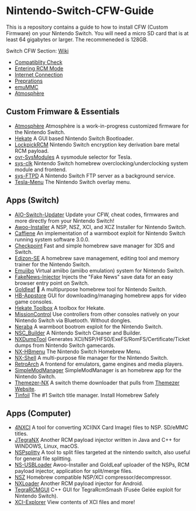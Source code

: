 # Nintendo-Switch-CFW-Guide
This is a repository contains a guide to how to install CFW (Custom Firmware) on your Nintendo Switch.
You will need a micro SD card that is at least 64 gigabytes or larger. The recommeneded is 128GB.


Switch CFW Section: [Wiki](https://github.com/ZHassanQ/Nintendo-Switch-CFW-Guide/wiki)

- [Compatiblity Check](https://github.com/ZHassanQ/Nintendo-Switch-CFW-Guide/wiki/0.-Compatibility-Check)
- [Entering RCM Mode](https://github.com/ZHassanQ/Nintendo-Switch-CFW-Guide/wiki/1.-Entering-RCM-Mode)
- [Internet Connection](https://github.com/ZHassanQ/Nintendo-Switch-CFW-Guide/wiki/2.-Internet-Connection)
- [Preprations](https://github.com/ZHassanQ/Nintendo-Switch-CFW-Guide/wiki/3.-Preprations)
- [emuMMC](https://github.com/ZHassanQ/Nintendo-Switch-CFW-Guide/wiki/4.-emuMMC)
- [Atmosphère](https://github.com/ZHassanQ/Nintendo-Switch-CFW-Guide/wiki/5.-Atmosph%C3%A8re)


## Custom Frimware & Essentials

- [Atmosphère](https://github.com/Atmosphere-NX/Atmosphere) Atmosphère is a work-in-progress customized firmware for the Nintendo Switch.
- [Hekate](https://github.com/CTCaer/hekate) A GUI based Nintendo Switch Bootloader.
- [LockpickRCM](https://github.com/shchmue/Lockpick_RCM/) Nintendo Switch encryption key derivation bare metal RCM payload.
- [ovr-SysModules](https://github.com/WerWolv/ovl-sysmodules) A sysmodule selector for Tesla.
- [sys-clk](https://github.com/retronx-team/sys-clk/) Nintendo Switch homebrew overclocking/underclocking system module and frontend.
- [sys-FTPD](https://github.com/cathery/sys-ftpd) A Nintendo Switch FTP server as a background service.
- [Tesla-Menu](https://github.com/WerWolv/Tesla-Menu) The Nintendo Switch overlay menu.


## Apps (Switch)

- [AIO-Switch-Updater](https://github.com/HamletDuFromage/aio-switch-updater) Update your CFW, cheat codes, firmwares and more directly from your Nintendo Switch!
- [Awoo-Installer](https://github.com/Huntereb/Awoo-Installer) A NSP, NSZ, XCI, and XCZ Installer for Nintendo Switch.
- [Caffiene](https://github.com/atlasnx/caffeine) An implementation of a warmboot exploit for Nintendo Switch running system software 3.0.0.
- [Checkpoint](https://github.com/FlagBrew/Checkpoint) Fast and simple homebrew save manager for 3DS and Switch.
- [Edizon-SE](https://github.com/tomvita/EdiZon-SE) A homebrew save management, editing tool and memory trainer for the Nintendo Switch.
- [Emuiibo](https://github.com/XorTroll/emuiibo) Virtual amiibo (amiibo emulation) system for Nintendo Switch.
- [FakeNews-Injector](https://github.com/noahc3/fakenews-injector) Injects the "Fake News" save data for an easy browser entry point on Switch.
- [Goldleaf](https://github.com/XorTroll/Goldleaf) 🍂 A multipurpose homebrew tool for Nintendo Switch.
- [HB-Appstore](https://github.com/fortheusers/hb-appstore) GUI for downloading/managing homebrew apps for video game consoles.
- [Hekate Toolbox](https://github.com/WerWolv/Hekate-Toolbox) A toolbox for Hekate.
- [MissionControl](https://github.com/ndeadly/MissionControl) Use controllers from other consoles natively on your Nintendo Switch via Bluetooth. Without dongles.
- [Neraba](https://github.com/AtlasNX/nereba) A warmboot bootrom exploit for the Nintendo Switch.
- [NSC_Builder](https://github.com/julesontheroad/NSC_BUILDER) A Nintendo Switch Cleaner and Builder.
- [NXDumpTool](https://github.com/DarkMatterCore/nxdumptool) Generates XCI/NSP/HFS0/ExeFS/RomFS/Certificate/Ticket dumps from Nintendo Switch gamecards.
- [NX-HBmenu](https://github.com/switchbrew/nx-hbmenu) The Nintendo Switch Homebrew Menu.
- [NX-Shell](https://github.com/joel16/NX-Shell) A multi-purpose file manager for the Nintendo Switch.
- [RetroArch](https://www.retroarch.com/) A frontend for emulators, game engines and media players.
- [SimpleModManager](https://github.com/nadrino/SimpleModManager) SimpleModManager is an homebrew app for the Nintendo Switch.
- [Themezer-NX](https://github.com/suchmememanyskill/themezer-nx) A switch theme downloader that pulls from [Themezer Website](https://themezer.net/).
- [Tinfoil](https://tinfoil.io/Download) The #1 Switch title manager. Install Homebrew Safely


## Apps (Computer)

- [4NXCI](https://github.com/The-4n/4NXCI) A tool for converting XCI(NX Card Image) files to NSP.
 SD/eMMC titles.
- [JTegraNX](https://github.com/dylwedma11748/JTegraNX) Another RCM payload injector written in Java and C++ for WINDOWS, Linux, macOS.
- [NSPsplitty](https://github.com/Aionmagan/NSPsplitty) A tool to split files targeted at the nintendo switch, also useful for general file splitting.
- [NS-USBLoader](https://github.com/developersu/ns-usbloader) Awoo-Installer and GoldLeaf uploader of the NSPs, RCM payload injector, application for split/merge files.
- [NSZ](https://github.com/nicoboss/nsz) Homebrew compatible NSP/XCI compressor/decompressor.
- [NXLoader](https://github.com/DavidBuchanan314/NXLoader) Another RCM payload injector for Android.
- [TegraRCMGUI](https://github.com/eliboa/TegraRcmGUI) C++ GUI for TegraRcmSmash (Fusée Gelée exploit for Nintendo Switch).
- [XCI-Explorer](https://github.com/StudentBlake/XCI-Explorer) View contents of XCI files and more!
